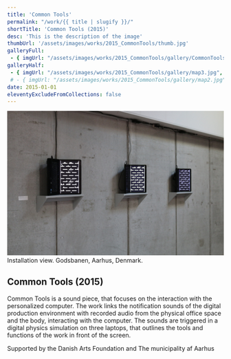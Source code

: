 ```yaml
---
title: 'Common Tools'
permalink: "/work/{{ title | slugify }}/"
shortTitle: 'Common Tools (2015)'
desc: 'This is the description of the image'
thumbUrl: '/assets/images/works/2015_CommonTools/thumb.jpg'
galleryFull:
 - { imgUrl: "/assets/images/works/2015_CommonTools/gallery/CommonTools_2.jpg", caption: "" }
galleryHalf:
 - { imgUrl: "/assets/images/works/2015_CommonTools/gallery/map3.jpg", caption: "" }
 # - { imgUrl: "/assets/images/works/2015_CommonTools/gallery/map2.jpg", caption: "" }
date: 2015-01-01
eleventyExcludeFromCollections: false
---
```



<div class="Grid Grid--gutters Grid--full large-Grid--fit">
  <div class="Grid-cell">
    <img src='/assets/images/works/2015_CommonTools/CommonTools_Godsbanen_big.jpg'/>
    <div class="caption">Installation view. Godsbanen, Aarhus, Denmark.</div>
  </div>
</div>
<div class="Grid Grid--gutters Grid--full large-Grid--fit">
  <div class="Grid-cell">
    <div class="headerGroup">
      <h2>Common Tools (2015)</h2>
    </div>
  </div>
</div>
<div class="Grid Grid--gutters Grid--full large-Grid--fit">
  <div class="Grid-cell">
    <p>Common Tools is a sound piece, that focuses on the interaction with the personalized computer. The work links the notification sounds of the digital production environment with recorded audio from the physical office space and the body, interacting with the computer. The sounds are triggered in a digital physics simulation on three laptops, that outlines the tools and functions of the work in front of the screen.</p>
  </div>
  <div class="Grid-cell">
    <p>Supported by the Danish Arts Foundation and The municipality af Aarhus</p>
  </div>
</div>
